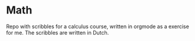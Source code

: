 # Math
Repo with scribbles for a calculus course, written in orgmode as a exercise for me. The scribbles are written in Dutch.
